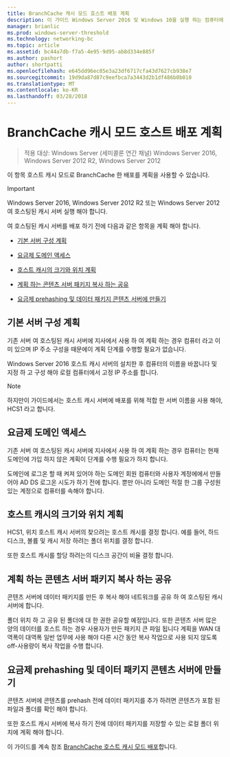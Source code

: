 ```yaml
---
title: BranchCache 캐시 모드 호스트 배포 계획
description: 이 가이드 Windows Server 2016 및 Windows 10을 실행 하는 컴퓨터에서 호스트 캐시 모드로 BranchCache 배포에 대해 설명
manager: brianlic
ms.prod: windows-server-threshold
ms.technology: networking-bc
ms.topic: article
ms.assetid: bc44a7db-f7a5-4e95-9d95-ab8d334e885f
ms.author: pashort
author: shortpatti
ms.openlocfilehash: e645dd96ec85e3a23df6717cfa43d7627cb938e7
ms.sourcegitcommit: 19d9da87d87c9eefbca7a3443d2b1df486b0b010
ms.translationtype: MT
ms.contentlocale: ko-KR
ms.lasthandoff: 03/28/2018
---
```

# <a name="branchcache-hosted-cache-mode-deployment-planning"></a>BranchCache 캐시 모드 호스트 배포 계획

>적용 대상: Windows Server (세미콜론 연간 채널) Windows Server 2016, Windows Server 2012 R2, Windows Server 2012

이 항목 호스트 캐시 모드로 BranchCache 한 배포를 계획을 사용할 수 있습니다.

>[!IMPORTANT]
>Windows Server 2016, Windows Server 2012 R2 또는 Windows Server 2012 여 호스팅된 캐시 서버 실행 해야 합니다.

여 호스팅된 캐시 서버를 배포 하기 전에 다음과 같은 항목을 계획 해야 합니다.

- [기본 서버 구성 계획](#bkmk_basic)

- [요금제 도메인 액세스](#bkmk_domain)

- [호스트 캐시의 크기와 위치 계획](#bkmk_cachelocation)

- [계획 하는 콘텐츠 서버 패키지 복사 하는 공유](#bkmk_package)

- [요금제 prehashing 및 데이터 패키지 콘텐츠 서버에 만들기](#bkmk_prehash)

## <a name="bkmk_basic"></a>기본 서버 구성 계획
  
기존 서버 여 호스팅된 캐시 서버에 지사에서 사용 하 여 계획 하는 경우 컴퓨터 라고 이미 있으며 IP 주소 구성을 때문에이 계획 단계를 수행할 필요가 없습니다.

Windows Server 2016 호스트 캐시 서버의 설치한 후 컴퓨터의 이름을 바꿉니다 및 지정 하 고 구성 해야 로컬 컴퓨터에서 고정 IP 주소를 합니다.

>[!NOTE]
>하지만이 가이드에서는 호스트 캐시 서버에 배포를 위해 적합 한 서버 이름을 사용 해야, HCS1 라고 합니다.

## <a name="bkmk_domain"></a>요금제 도메인 액세스

기존 서버 여 호스팅된 캐시 서버에 지사에서 사용 하 여 계획 하는 경우 컴퓨터는 현재 도메인에 가입 하지 않은 계획이 단계를 수행 필요가 하지 합니다.
  
도메인에 로그온 할 때 켜져 있어야 하는 도메인 회원 컴퓨터와 사용자 계정에에서 만들어야 AD DS 로그온 시도가 하기 전에 합니다. 뿐만 아니라 도메인 적절 한 그룹 구성원 있는 계정으로 컴퓨터를 속해야 합니다.

## <a name="bkmk_cachelocation"></a>호스트 캐시의 크기와 위치 계획

HCS1, 위치 호스트 캐시 서버의 찾으려는 호스트 캐시를 결정 합니다. 예를 들어, 하드 디스크, 볼륨 및 캐시 저장 하려는 폴더 위치를 결정 합니다.

또한 호스트 캐시를 할당 하려는의 디스크 공간이 비율 결정 합니다.

## <a name="bkmk_package"></a>계획 하는 콘텐츠 서버 패키지 복사 하는 공유

콘텐츠 서버에 데이터 패키지를 만든 후 복사 해야 네트워크를 공유 하 여 호스팅된 캐시 서버에 합니다.

폴더 위치 하 고 공유 된 폴더에 대 한 권한 공유할 예정입니다. 또한 콘텐츠 서버 많은 양의 데이터를 호스트 하는 경우 사용자가 만든 패키지 큰 파일 됩니다 계획을 WAN 대역폭이 대역폭 일반 업무에 사용 해야 다른 시간 동안 복사 작업으로 사용 되지 않도록 off\-사용량이 복사 작업을 수행 합니다.

## <a name="bkmk_prehash"></a>요금제 prehashing 및 데이터 패키지 콘텐츠 서버에 만들기

콘텐츠 서버에 콘텐츠를 prehash 전에 데이터 패키지를 추가 하려면 콘텐츠가 포함 된 파일과 폴더를 확인 해야 합니다. 

또한 호스트 캐시 서버에 복사 하기 전에 데이터 패키지를 저장할 수 있는 로컬 폴더 위치에 계획 해야 합니다.

이 가이드를 계속 참조 [BranchCache 호스트 캐시 모드 배포](4-Bc-Hcm-Deployment.md)합니다.
